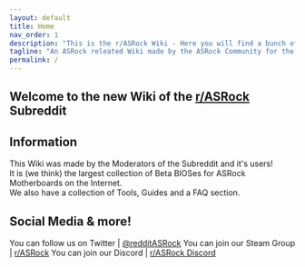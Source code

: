```yaml
---
layout: default
title: Home
nav_order: 1
description: "This is the r/ASRock Wiki - Here you will find a bunch of Guides and Tools. Including an FAQ, a Beta BIOS database and more!"
tagline: "An ASRock releated Wiki made by the ASRock Community for the ASRock Community"
permalink: /
---
```


## Welcome to the new Wiki of the [r/ASRock](https://reddit.com/r/ASRock) Subreddit

## Information 
This Wiki was made by the Moderators of the Subreddit and it's users!  
It is (we think) the largest collection of Beta BIOSes for ASRock Motherboards on the Internet.  
We also have a collection of Tools, Guides and a FAQ section.

## Social Media & more!

You can follow us on Twitter | [@redditASRock](https://twitter.com/redditASRock)
You can join our Steam Group | [r/ASRock](https://steamcommunity.com/groups/redditASRock)
You can join our Discord     | [r/ASRock Discord](https://discord.gg/rFrMpxV)